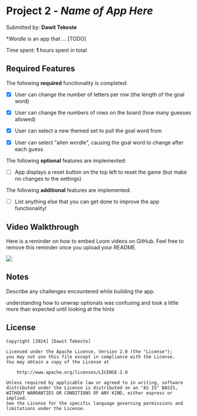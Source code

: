 # Project 2 - *Name of App Here*

Submitted by: **Dawit Tekeste**

**Wordle* is an app that ... [TODO] 

Time spent: **1** hours spent in total

## Required Features

The following **required** functionality is completed:

- [X] User can change the number of letters per row (the length of the goal word)
- [X] User can change the numbers of rows on the board (how many guesses allowed)
- [X] User can select a new themed set to pull the goal word from
- [X] User can select "alien wordle", causing the goal word to change after each guess


The following **optional** features are implemented:

- [ ] App displays a reset button on the top left to reset the game (but make no changes to the settings)

The following **additional** features are implemented:

- [ ] List anything else that you can get done to improve the app functionality!

## Video Walkthrough

Here is a reminder on how to embed Loom videos on GitHub. Feel free to remove this reminder once you upload your README. 

<div>
    <a href="https://www.loom.com/share/f1424d64cfb2488b87d7dbb35e5ed4cc">
      <img style="max-width:300px;" src="https://cdn.loom.com/sessions/thumbnails/f1424d64cfb2488b87d7dbb35e5ed4cc-with-play.gif">
    </a>
  </div>

## Notes

Describe any challenges encountered while building the app.

understanding how to unwrap optionals was confusing and took a little more than expected until looking at the hints

## License

    Copyright [2024] [Dawit Tekeste]

    Licensed under the Apache License, Version 2.0 (the "License");
    you may not use this file except in compliance with the License.
    You may obtain a copy of the License at

        http://www.apache.org/licenses/LICENSE-2.0

    Unless required by applicable law or agreed to in writing, software
    distributed under the License is distributed on an "AS IS" BASIS,
    WITHOUT WARRANTIES OR CONDITIONS OF ANY KIND, either express or implied.
    See the License for the specific language governing permissions and
    limitations under the License.